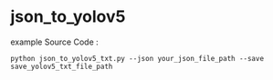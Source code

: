 # json_to_yolov5

example Source Code :
```
python json_to_yolov5_txt.py --json your_json_file_path --save save_yolov5_txt_file_path
```
